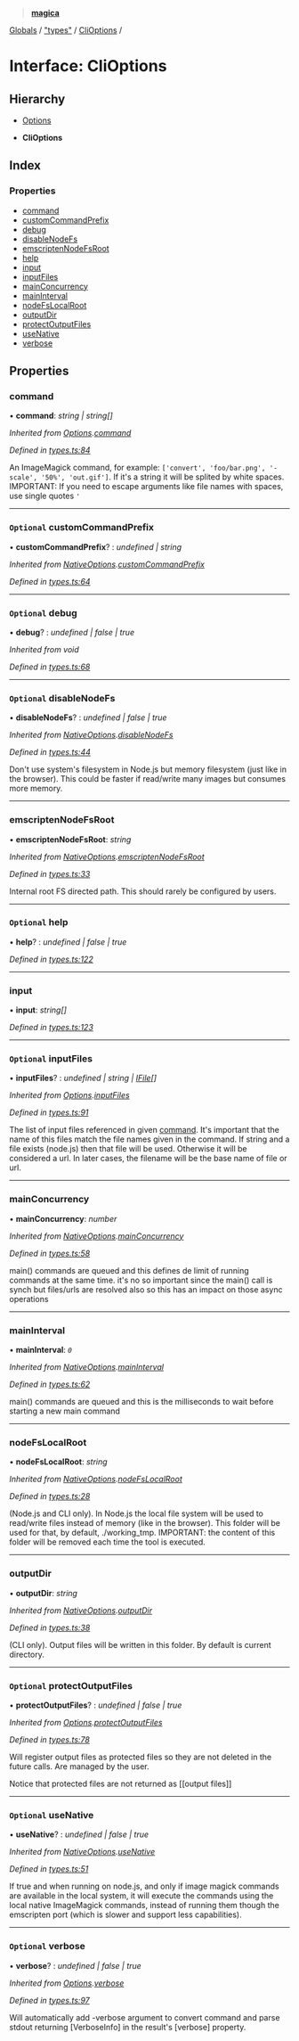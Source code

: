 > **[magica](../README.md)**

[Globals](../README.md) / ["types"](../modules/_types_.md) / [CliOptions](_types_.clioptions.md) /

# Interface: CliOptions

## Hierarchy

  * [Options](_types_.options.md)

  * **CliOptions**

## Index

### Properties

* [command](_types_.clioptions.md#command)
* [customCommandPrefix](_types_.clioptions.md#optional-customcommandprefix)
* [debug](_types_.clioptions.md#optional-debug)
* [disableNodeFs](_types_.clioptions.md#optional-disablenodefs)
* [emscriptenNodeFsRoot](_types_.clioptions.md#emscriptennodefsroot)
* [help](_types_.clioptions.md#optional-help)
* [input](_types_.clioptions.md#input)
* [inputFiles](_types_.clioptions.md#optional-inputfiles)
* [mainConcurrency](_types_.clioptions.md#mainconcurrency)
* [mainInterval](_types_.clioptions.md#maininterval)
* [nodeFsLocalRoot](_types_.clioptions.md#nodefslocalroot)
* [outputDir](_types_.clioptions.md#outputdir)
* [protectOutputFiles](_types_.clioptions.md#optional-protectoutputfiles)
* [useNative](_types_.clioptions.md#optional-usenative)
* [verbose](_types_.clioptions.md#optional-verbose)

## Properties

###  command

• **command**: *string | string[]*

*Inherited from [Options](_types_.options.md).[command](_types_.options.md#command)*

*Defined in [types.ts:84](https://github.com/cancerberoSgx/magica/blob/c6ded1a/src/types.ts#L84)*

An ImageMagick command, for example: `['convert', 'foo/bar.png', '-scale', '50%', 'out.gif']`. If it's a string it will be
splited by white spaces. IMPORTANT: If you need to escape arguments like file names with spaces, use single quotes `'`

___

### `Optional` customCommandPrefix

• **customCommandPrefix**? : *undefined | string*

*Inherited from [NativeOptions](_types_.nativeoptions.md).[customCommandPrefix](_types_.nativeoptions.md#optional-customcommandprefix)*

*Defined in [types.ts:64](https://github.com/cancerberoSgx/magica/blob/c6ded1a/src/types.ts#L64)*

___

### `Optional` debug

• **debug**? : *undefined | false | true*

*Inherited from void*

*Defined in [types.ts:68](https://github.com/cancerberoSgx/magica/blob/c6ded1a/src/types.ts#L68)*

___

### `Optional` disableNodeFs

• **disableNodeFs**? : *undefined | false | true*

*Inherited from [NativeOptions](_types_.nativeoptions.md).[disableNodeFs](_types_.nativeoptions.md#optional-disablenodefs)*

*Defined in [types.ts:44](https://github.com/cancerberoSgx/magica/blob/c6ded1a/src/types.ts#L44)*

Don't use system's filesystem in Node.js but memory filesystem (just like in the browser). This could be
faster if read/write many images but consumes more memory.

___

###  emscriptenNodeFsRoot

• **emscriptenNodeFsRoot**: *string*

*Inherited from [NativeOptions](_types_.nativeoptions.md).[emscriptenNodeFsRoot](_types_.nativeoptions.md#emscriptennodefsroot)*

*Defined in [types.ts:33](https://github.com/cancerberoSgx/magica/blob/c6ded1a/src/types.ts#L33)*

Internal root FS directed path. This should rarely be configured by users.

___

### `Optional` help

• **help**? : *undefined | false | true*

*Defined in [types.ts:122](https://github.com/cancerberoSgx/magica/blob/c6ded1a/src/types.ts#L122)*

___

###  input

• **input**: *string[]*

*Defined in [types.ts:123](https://github.com/cancerberoSgx/magica/blob/c6ded1a/src/types.ts#L123)*

___

### `Optional` inputFiles

• **inputFiles**? : *undefined | string | [IFile](_types_.ifile.md)[]*

*Inherited from [Options](_types_.options.md).[inputFiles](_types_.options.md#optional-inputfiles)*

*Defined in [types.ts:91](https://github.com/cancerberoSgx/magica/blob/c6ded1a/src/types.ts#L91)*

The list of input files referenced in given [command](_types_.clioptions.md#command). It's important that the name of this files match
the file names given in the command. If string and a file exists (node.js) then that file will be used.
Otherwise it will be considered a url. In later cases, the filename will be the base name of file or url.

___

###  mainConcurrency

• **mainConcurrency**: *number*

*Inherited from [NativeOptions](_types_.nativeoptions.md).[mainConcurrency](_types_.nativeoptions.md#mainconcurrency)*

*Defined in [types.ts:58](https://github.com/cancerberoSgx/magica/blob/c6ded1a/src/types.ts#L58)*

main() commands are queued and this defines de limit of running commands at the same time. it's no so
important since the main() call is synch but files/urls are resolved also so this has an impact on those
async operations

___

###  mainInterval

• **mainInterval**: *`0`*

*Inherited from [NativeOptions](_types_.nativeoptions.md).[mainInterval](_types_.nativeoptions.md#maininterval)*

*Defined in [types.ts:62](https://github.com/cancerberoSgx/magica/blob/c6ded1a/src/types.ts#L62)*

main() commands are queued and this is the milliseconds to wait before starting a new main command

___

###  nodeFsLocalRoot

• **nodeFsLocalRoot**: *string*

*Inherited from [NativeOptions](_types_.nativeoptions.md).[nodeFsLocalRoot](_types_.nativeoptions.md#nodefslocalroot)*

*Defined in [types.ts:28](https://github.com/cancerberoSgx/magica/blob/c6ded1a/src/types.ts#L28)*

(Node.js and CLI only). In Node.js the local file system will be used to read/write files instead of
memory (like in the browser). This folder will be used for that, by default, ./working_tmp. IMPORTANT:
the content of this folder will be removed each time the tool is executed.

___

###  outputDir

• **outputDir**: *string*

*Inherited from [NativeOptions](_types_.nativeoptions.md).[outputDir](_types_.nativeoptions.md#outputdir)*

*Defined in [types.ts:38](https://github.com/cancerberoSgx/magica/blob/c6ded1a/src/types.ts#L38)*

(CLI only). Output files will be written in this folder. By default is current directory.

___

### `Optional` protectOutputFiles

• **protectOutputFiles**? : *undefined | false | true*

*Inherited from [Options](_types_.options.md).[protectOutputFiles](_types_.options.md#optional-protectoutputfiles)*

*Defined in [types.ts:78](https://github.com/cancerberoSgx/magica/blob/c6ded1a/src/types.ts#L78)*

Will register output files as protected files so they are not deleted in the future calls. Are managed by
the user.

Notice that protected files are not returned as [[output files]]

___

### `Optional` useNative

• **useNative**? : *undefined | false | true*

*Inherited from [NativeOptions](_types_.nativeoptions.md).[useNative](_types_.nativeoptions.md#optional-usenative)*

*Defined in [types.ts:51](https://github.com/cancerberoSgx/magica/blob/c6ded1a/src/types.ts#L51)*

If true and when running on node.js, and only if image magick commands are available in the local system,
it will execute the commands using the local native ImageMagick commands, instead of running them though
the emscripten port (which is slower and support less capabilities).

___

### `Optional` verbose

• **verbose**? : *undefined | false | true*

*Inherited from [Options](_types_.options.md).[verbose](_types_.options.md#optional-verbose)*

*Defined in [types.ts:97](https://github.com/cancerberoSgx/magica/blob/c6ded1a/src/types.ts#L97)*

Will automatically add -verbose argument to convert command and parse stdout returning [VerboseInfo] in
the result's [verbose] property.